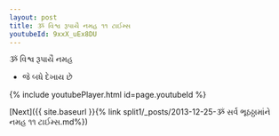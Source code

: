 ```yaml
---
layout: post
title: ૐ વિશ્વ રૂપાયૈ નમહ ૧૧ ટાઈમ્સ
youtubeId: 9xxX_uEx8DU
---
```

 
 
 ૐ વિશ્વ રૂપાયૈ નમહ  
 
 -  જે બધે દેખાય છે 
 
  
 
  
 
 
 
 
 
 


{% include youtubePlayer.html id=page.youtubeId %}
 
[Next]({{ site.baseurl }}{% link  split1/_posts/2013-12-25-ૐ સર્વ ભૂઠઠ્ઠામાંને નમહ ૧૧ ટાઈમ્સ.md%})
 
